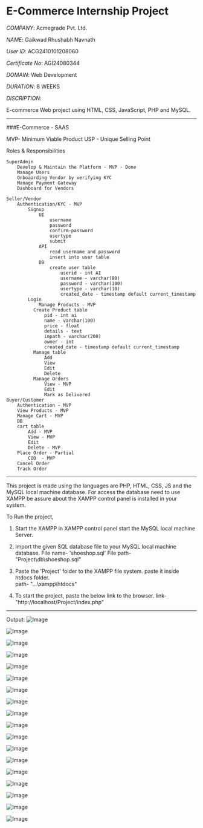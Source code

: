 # E-Commerce Internship Project

*COMPANY*:  Acmegrade Pvt. Ltd.

*NAME*: Gaikwad Rhushabh Navnath

*User ID*: ACG2410101208060

*Certificate No*: AGI24080344

*DOMAIN*: Web Development

*DURATION*: 8 WEEKS


*DISCRIPTION*:

E-commerce Web project using HTML, CSS, JavaScript, PHP and MySQL.

---

###E-Commerce - SAAS

MVP- Minimum Viable Product
USP - Unique Selling Point

Roles & Responsibilities
```
SuperAdmin  
    Develop & Maintain the Platform - MVP - Done
    Manage Users
    Onboaarding Vendor by verifying KYC
    Manage Payment Gateway
    Dashboard for Vendors
    
Seller/Vendor
    Authentication/KYC - MVP
        Signup 
            UI
                username
                password
                confirm-password
                usertype
                submit
            API
                read username and password
                insert into user table
            DB
                create user table
                    userid - int AI
                    username - varchar(80)
                    password - varchar(100)
                    usertype - varchar(10)
                    created_date - timestamp default current_timestamp
        Login
            Manage Products - MVP
          Create Product table
              pid - int ai
              name - varchar(100)
              price - float
              details - text
              impath - varchar(200)
              owner - int
              created_date - timestamp default current_timestamp
          Manage table
              Add 
              View
              Edit
              Delete
          Manage Orders        
              View - MVP
              Edit
              Mark as Delivered
Buyer/Customer
    Authentication - MVP
    View Products - MVP
    Manage Cart - MVP
    DB
    cart table  
        Add - MVP
        View - MVP
        Edit
        Delete - MVP
    Place Order - Partial
        COD  - MVP
    Cancel Order
    Track Order
```
    
---
This project is made using the languages are PHP, HTML, CSS, JS and the MySQL local machine database.
For access the database need to use XAMPP be assure about the XAMPP control panel is installed in your system.

To Run the project,
1. Start the XAMPP in XAMPP control panel start the MySQL local machine Server.

2. Import the given SQL database file to your MySQL local machine database.
	File name- 'shoeshop.sql'
	File path- "Project\db\shoeshop.sql"

3. Paste the 'Project' folder to the XAMPP file system.
	paste it inside htdocs folder.	
	path- "...\xampp\htdocs\"

4. To start the project, paste the below link to the browser.
	link- "http://localhost/Project/index.php"

---

Output:
![Image](https://github.com/user-attachments/assets/c80c19bd-c8ab-47d9-b2ff-909a80194a65)

![Image](https://github.com/user-attachments/assets/a43a561c-b606-4ee7-84a5-73f4d2629d64)

![Image](https://github.com/user-attachments/assets/fa847038-7837-49b2-ace1-89c4fc9abd2f)

![Image](https://github.com/user-attachments/assets/cafa5c24-7ae2-400a-85cc-6c8114f6faaa)

![Image](https://github.com/user-attachments/assets/0e9f3d0b-a558-41c8-b2a8-eb838c1a3ec0)

![Image](https://github.com/user-attachments/assets/d6c8e719-382f-4a9b-8b9f-2d0183332ee7)

![Image](https://github.com/user-attachments/assets/e5a8ad7e-1c0a-4f7a-ae74-08281cb094ff)

![Image](https://github.com/user-attachments/assets/098db728-a6ca-415f-8d4f-89ee8448c067)

![Image](https://github.com/user-attachments/assets/235c3997-4e86-473d-af9e-87d5035e0cb8)

![Image](https://github.com/user-attachments/assets/d9470327-389c-4b83-8a6a-a67a190a064b)

![Image](https://github.com/user-attachments/assets/71353b24-351f-4e06-aaab-e05e67480685)

![Image](https://github.com/user-attachments/assets/43c61875-0657-4724-825b-da7dbae766ea)

![Image](https://github.com/user-attachments/assets/843ad8a4-adc9-4b40-a32a-6ac4eb025ef5)

![Image](https://github.com/user-attachments/assets/ce7609b3-1faf-4af8-936a-e6661446e149)

![Image](https://github.com/user-attachments/assets/6e90b428-4ce7-4a30-a3bf-570f79b2fd78)

![Image](https://github.com/user-attachments/assets/92c9d5b9-2a8b-41cf-ab46-80422821177e)

![Image](https://github.com/user-attachments/assets/93cb12f6-39ef-44b7-9109-2f9f1a4f37be)

![Image](https://github.com/user-attachments/assets/61df0d03-2188-48d7-b0e3-4c88ea43a8c3)

